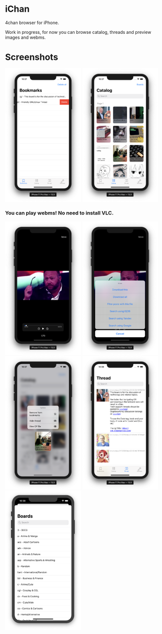 # iChan
4chan browser for iPhone.

Work in progress, for now you can browse catalog, threads and preview images and webms.

# Screenshots
<img src="https://github.com/n00p3/iChan/blob/master/readmeImages/Screenshot%202020-08-20%20at%2022.37.13.png" width="49%"/> <img src="https://github.com/n00p3/iChan/blob/master/readmeImages/Screenshot%202020-08-20%20at%2022.37.27.png" width="49%"/> 

### You can play webms! No need to install VLC.

<img src="https://github.com/n00p3/iChan/blob/master/readmeImages/Screenshot%202020-08-20%20at%2022.39.34.png" width="49%"/> <img src="https://github.com/n00p3/iChan/blob/master/readmeImages/Screenshot%202020-08-20%20at%2022.39.41.png" width="49%"/> <img src="https://github.com/n00p3/iChan/blob/master/readmeImages/Screenshot%202020-08-20%20at%2022.37.35.png" width="49%"/> <img src="https://github.com/n00p3/iChan/blob/master/readmeImages/Screenshot%202020-08-20%20at%2022.38.39.png" width="49%"/> <img src="https://github.com/n00p3/iChan/blob/master/readmeImages/Screenshot%202020-08-20%20at%2022.38.54.png" width="49%"/>
